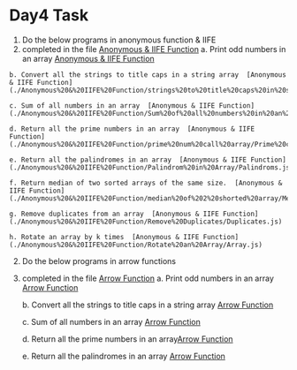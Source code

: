 
# Day4 Task

1. Do the below programs in anonymous function & IIFE
  1. completed in the file [Anonymous & IIFE Function](./Anonymous%20&%20IIFE%20Function/)
    a. Print odd numbers in an array  [Anonymous & IIFE Function](./Anonymous%20&%20IIFE%20Function/Print%20Odd%20Numbers/anonymous%20Fun.js)
    
    b. Convert all the strings to title caps in a string array  [Anonymous & IIFE Function](./Anonymous%20&%20IIFE%20Function/strings%20to%20title%20caps%20in%20string%20array/anonymous%20fun.js)
    
    c. Sum of all numbers in an array  [Anonymous & IIFE Function](./Anonymous%20&%20IIFE%20Function/Sum%20of%20all%20numbers%20in%20an%20array/Array%20in%20IIFE)
    
    d. Return all the prime numbers in an array  [Anonymous & IIFE Function](./Anonymous%20&%20IIFE%20Function/prime%20num%20call%20array/Prime%20call%20IIFE)
    
    e. Return all the palindromes in an array  [Anonymous & IIFE Function](./Anonymous%20&%20IIFE%20Function/Palindrom%20in%20Array/Palindroms.js)
    
    f. Return median of two sorted arrays of the same size.  [Anonymous & IIFE Function](./Anonymous%20&%20IIFE%20Function/median%20of%202%20shorted%20array/Median.js)
    
    g. Remove duplicates from an array  [Anonymous & IIFE Function](./Anonymous%20&%20IIFE%20Function/Remove%20Duplicates/Duplicates.js)
    
    h. Rotate an array by k times  [Anonymous & IIFE Function](./Anonymous%20&%20IIFE%20Function/Rotate%20an%20Array/Array.js)

2. Do the below programs in arrow functions
  1. completed in the file [Arrow Function](./Arrow%20Functions/)
     a. Print odd numbers in an array [Arrow Function](./Arrow%20Functions/Print%20Odd%20num/Oddnum.js)

     b. Convert all the strings to title caps in a string array [Arrow Function](./Arrow%20Functions/convert%20string%20to%20title%20cap/string.js)
     
     c. Sum of all numbers in an array [Arrow Function](./Arrow%20Functions/All%20num%20in%20Array/All%20num%20Array.js)
     
     d. Return all the prime numbers in an array[Arrow Function](./Arrow%20Functions/Return%20all%20the%20prime/prime.js)
     
     e. Return all the palindromes in an array [Arrow Function](./Arrow%20Functions/Palindrom/Palindrom.js)
